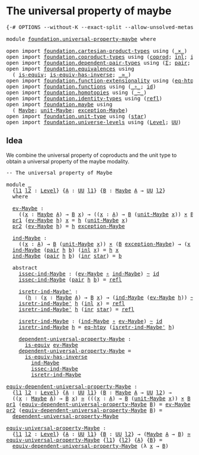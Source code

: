 # The universal property of maybe

<pre class="Agda"><a id="44" class="Symbol">{-#</a> <a id="48" class="Keyword">OPTIONS</a> <a id="56" class="Pragma">--without-K</a> <a id="68" class="Pragma">--exact-split</a> <a id="82" class="Pragma">--allow-unsolved-metas</a> <a id="105" class="Symbol">#-}</a>

<a id="110" class="Keyword">module</a> <a id="117" href="foundation.universal-property-maybe.html" class="Module">foundation.universal-property-maybe</a> <a id="153" class="Keyword">where</a>

<a id="160" class="Keyword">open</a> <a id="165" class="Keyword">import</a> <a id="172" href="foundation.cartesian-product-types.html" class="Module">foundation.cartesian-product-types</a> <a id="207" class="Keyword">using</a> <a id="213" class="Symbol">(</a><a id="214" href="foundation-core.cartesian-product-types.html#577" class="Function Operator">_×_</a><a id="217" class="Symbol">)</a>
<a id="219" class="Keyword">open</a> <a id="224" class="Keyword">import</a> <a id="231" href="foundation.coproduct-types.html" class="Module">foundation.coproduct-types</a> <a id="258" class="Keyword">using</a> <a id="264" class="Symbol">(</a><a id="265" href="foundation.coproduct-types.html#1168" class="Datatype">coprod</a><a id="271" class="Symbol">;</a> <a id="273" href="foundation.coproduct-types.html#1239" class="InductiveConstructor">inl</a><a id="276" class="Symbol">;</a> <a id="278" href="foundation.coproduct-types.html#1262" class="InductiveConstructor">inr</a><a id="281" class="Symbol">)</a>
<a id="283" class="Keyword">open</a> <a id="288" class="Keyword">import</a> <a id="295" href="foundation.dependent-pair-types.html" class="Module">foundation.dependent-pair-types</a> <a id="327" class="Keyword">using</a> <a id="333" class="Symbol">(</a><a id="334" href="foundation-core.dependent-pair-types.html#502" class="Record">Σ</a><a id="335" class="Symbol">;</a> <a id="337" href="foundation-core.dependent-pair-types.html#575" class="InductiveConstructor">pair</a><a id="341" class="Symbol">;</a> <a id="343" href="foundation-core.dependent-pair-types.html#592" class="Field">pr1</a><a id="346" class="Symbol">;</a> <a id="348" href="foundation-core.dependent-pair-types.html#604" class="Field">pr2</a><a id="351" class="Symbol">)</a>
<a id="353" class="Keyword">open</a> <a id="358" class="Keyword">import</a> <a id="365" href="foundation.equivalences.html" class="Module">foundation.equivalences</a> <a id="389" class="Keyword">using</a>
  <a id="397" class="Symbol">(</a> <a id="399" href="foundation-core.equivalences.html#1542" class="Function">is-equiv</a><a id="407" class="Symbol">;</a> <a id="409" href="foundation-core.equivalences.html#2999" class="Function">is-equiv-has-inverse</a><a id="429" class="Symbol">;</a> <a id="431" href="foundation-core.equivalences.html#1607" class="Function Operator">_≃_</a><a id="434" class="Symbol">)</a>
<a id="436" class="Keyword">open</a> <a id="441" class="Keyword">import</a> <a id="448" href="foundation.function-extensionality.html" class="Module">foundation.function-extensionality</a> <a id="483" class="Keyword">using</a> <a id="489" class="Symbol">(</a><a id="490" href="foundation.function-extensionality.html#1446" class="Function">eq-htpy</a><a id="497" class="Symbol">)</a>
<a id="499" class="Keyword">open</a> <a id="504" class="Keyword">import</a> <a id="511" href="foundation.functions.html" class="Module">foundation.functions</a> <a id="532" class="Keyword">using</a> <a id="538" class="Symbol">(</a><a id="539" href="foundation-core.functions.html#407" class="Function Operator">_∘_</a><a id="542" class="Symbol">;</a> <a id="544" href="foundation-core.functions.html#309" class="Function">id</a><a id="546" class="Symbol">)</a>
<a id="548" class="Keyword">open</a> <a id="553" class="Keyword">import</a> <a id="560" href="foundation.homotopies.html" class="Module">foundation.homotopies</a> <a id="582" class="Keyword">using</a> <a id="588" class="Symbol">(</a><a id="589" href="foundation-core.homotopies.html#467" class="Function Operator">_~_</a><a id="592" class="Symbol">)</a>
<a id="594" class="Keyword">open</a> <a id="599" class="Keyword">import</a> <a id="606" href="foundation.identity-types.html" class="Module">foundation.identity-types</a> <a id="632" class="Keyword">using</a> <a id="638" class="Symbol">(</a><a id="639" href="foundation-core.identity-types.html#694" class="InductiveConstructor">refl</a><a id="643" class="Symbol">)</a>
<a id="645" class="Keyword">open</a> <a id="650" class="Keyword">import</a> <a id="657" href="foundation.maybe.html" class="Module">foundation.maybe</a> <a id="674" class="Keyword">using</a>
  <a id="682" class="Symbol">(</a> <a id="684" href="foundation.maybe.html#1449" class="Function">Maybe</a><a id="689" class="Symbol">;</a> <a id="691" href="foundation.maybe.html#1508" class="Function">unit-Maybe</a><a id="701" class="Symbol">;</a> <a id="703" href="foundation.maybe.html#1576" class="Function">exception-Maybe</a><a id="718" class="Symbol">)</a>
<a id="720" class="Keyword">open</a> <a id="725" class="Keyword">import</a> <a id="732" href="foundation.unit-type.html" class="Module">foundation.unit-type</a> <a id="753" class="Keyword">using</a> <a id="759" class="Symbol">(</a><a id="760" href="foundation.unit-type.html#999" class="InductiveConstructor">star</a><a id="764" class="Symbol">)</a>
<a id="766" class="Keyword">open</a> <a id="771" class="Keyword">import</a> <a id="778" href="foundation.universe-levels.html" class="Module">foundation.universe-levels</a> <a id="805" class="Keyword">using</a> <a id="811" class="Symbol">(</a><a id="812" href="Agda.Primitive.html#597" class="Postulate">Level</a><a id="817" class="Symbol">;</a> <a id="819" href="foundation-core.universe-levels.html#222" class="Primitive">UU</a><a id="821" class="Symbol">)</a>
</pre>
## Idea

We combine the universal property of coproducts and the unit type to obtain a universal property of the maybe modality.

<pre class="Agda"><a id="966" class="Comment">-- The universal property of Maybe</a>

<a id="1002" class="Keyword">module</a> <a id="1009" href="foundation.universal-property-maybe.html#1009" class="Module">_</a>
  <a id="1013" class="Symbol">{</a><a id="1014" href="foundation.universal-property-maybe.html#1014" class="Bound">l1</a> <a id="1017" href="foundation.universal-property-maybe.html#1017" class="Bound">l2</a> <a id="1020" class="Symbol">:</a> <a id="1022" href="Agda.Primitive.html#597" class="Postulate">Level</a><a id="1027" class="Symbol">}</a> <a id="1029" class="Symbol">{</a><a id="1030" href="foundation.universal-property-maybe.html#1030" class="Bound">A</a> <a id="1032" class="Symbol">:</a> <a id="1034" href="foundation-core.universe-levels.html#222" class="Primitive">UU</a> <a id="1037" href="foundation.universal-property-maybe.html#1014" class="Bound">l1</a><a id="1039" class="Symbol">}</a> <a id="1041" class="Symbol">{</a><a id="1042" href="foundation.universal-property-maybe.html#1042" class="Bound">B</a> <a id="1044" class="Symbol">:</a> <a id="1046" href="foundation.maybe.html#1449" class="Function">Maybe</a> <a id="1052" href="foundation.universal-property-maybe.html#1030" class="Bound">A</a> <a id="1054" class="Symbol">→</a> <a id="1056" href="foundation-core.universe-levels.html#222" class="Primitive">UU</a> <a id="1059" href="foundation.universal-property-maybe.html#1017" class="Bound">l2</a><a id="1061" class="Symbol">}</a>
  <a id="1065" class="Keyword">where</a>

  <a id="1074" href="foundation.universal-property-maybe.html#1074" class="Function">ev-Maybe</a> <a id="1083" class="Symbol">:</a>
    <a id="1089" class="Symbol">((</a><a id="1091" href="foundation.universal-property-maybe.html#1091" class="Bound">x</a> <a id="1093" class="Symbol">:</a> <a id="1095" href="foundation.maybe.html#1449" class="Function">Maybe</a> <a id="1101" href="foundation.universal-property-maybe.html#1030" class="Bound">A</a><a id="1102" class="Symbol">)</a> <a id="1104" class="Symbol">→</a> <a id="1106" href="foundation.universal-property-maybe.html#1042" class="Bound">B</a> <a id="1108" href="foundation.universal-property-maybe.html#1091" class="Bound">x</a><a id="1109" class="Symbol">)</a> <a id="1111" class="Symbol">→</a> <a id="1113" class="Symbol">((</a><a id="1115" href="foundation.universal-property-maybe.html#1115" class="Bound">x</a> <a id="1117" class="Symbol">:</a> <a id="1119" href="foundation.universal-property-maybe.html#1030" class="Bound">A</a><a id="1120" class="Symbol">)</a> <a id="1122" class="Symbol">→</a> <a id="1124" href="foundation.universal-property-maybe.html#1042" class="Bound">B</a> <a id="1126" class="Symbol">(</a><a id="1127" href="foundation.maybe.html#1508" class="Function">unit-Maybe</a> <a id="1138" href="foundation.universal-property-maybe.html#1115" class="Bound">x</a><a id="1139" class="Symbol">))</a> <a id="1142" href="foundation-core.cartesian-product-types.html#577" class="Function Operator">×</a> <a id="1144" href="foundation.universal-property-maybe.html#1042" class="Bound">B</a> <a id="1146" href="foundation.maybe.html#1576" class="Function">exception-Maybe</a>
  <a id="1164" href="foundation-core.dependent-pair-types.html#592" class="Field">pr1</a> <a id="1168" class="Symbol">(</a><a id="1169" href="foundation.universal-property-maybe.html#1074" class="Function">ev-Maybe</a> <a id="1178" href="foundation.universal-property-maybe.html#1178" class="Bound">h</a><a id="1179" class="Symbol">)</a> <a id="1181" href="foundation.universal-property-maybe.html#1181" class="Bound">x</a> <a id="1183" class="Symbol">=</a> <a id="1185" href="foundation.universal-property-maybe.html#1178" class="Bound">h</a> <a id="1187" class="Symbol">(</a><a id="1188" href="foundation.maybe.html#1508" class="Function">unit-Maybe</a> <a id="1199" href="foundation.universal-property-maybe.html#1181" class="Bound">x</a><a id="1200" class="Symbol">)</a>
  <a id="1204" href="foundation-core.dependent-pair-types.html#604" class="Field">pr2</a> <a id="1208" class="Symbol">(</a><a id="1209" href="foundation.universal-property-maybe.html#1074" class="Function">ev-Maybe</a> <a id="1218" href="foundation.universal-property-maybe.html#1218" class="Bound">h</a><a id="1219" class="Symbol">)</a> <a id="1221" class="Symbol">=</a> <a id="1223" href="foundation.universal-property-maybe.html#1218" class="Bound">h</a> <a id="1225" href="foundation.maybe.html#1576" class="Function">exception-Maybe</a>
  
  <a id="1246" href="foundation.universal-property-maybe.html#1246" class="Function">ind-Maybe</a> <a id="1256" class="Symbol">:</a>
    <a id="1262" class="Symbol">((</a><a id="1264" href="foundation.universal-property-maybe.html#1264" class="Bound">x</a> <a id="1266" class="Symbol">:</a> <a id="1268" href="foundation.universal-property-maybe.html#1030" class="Bound">A</a><a id="1269" class="Symbol">)</a> <a id="1271" class="Symbol">→</a> <a id="1273" href="foundation.universal-property-maybe.html#1042" class="Bound">B</a> <a id="1275" class="Symbol">(</a><a id="1276" href="foundation.maybe.html#1508" class="Function">unit-Maybe</a> <a id="1287" href="foundation.universal-property-maybe.html#1264" class="Bound">x</a><a id="1288" class="Symbol">))</a> <a id="1291" href="foundation-core.cartesian-product-types.html#577" class="Function Operator">×</a> <a id="1293" class="Symbol">(</a><a id="1294" href="foundation.universal-property-maybe.html#1042" class="Bound">B</a> <a id="1296" href="foundation.maybe.html#1576" class="Function">exception-Maybe</a><a id="1311" class="Symbol">)</a> <a id="1313" class="Symbol">→</a> <a id="1315" class="Symbol">(</a><a id="1316" href="foundation.universal-property-maybe.html#1316" class="Bound">x</a> <a id="1318" class="Symbol">:</a> <a id="1320" href="foundation.maybe.html#1449" class="Function">Maybe</a> <a id="1326" href="foundation.universal-property-maybe.html#1030" class="Bound">A</a><a id="1327" class="Symbol">)</a> <a id="1329" class="Symbol">→</a> <a id="1331" href="foundation.universal-property-maybe.html#1042" class="Bound">B</a> <a id="1333" href="foundation.universal-property-maybe.html#1316" class="Bound">x</a>
  <a id="1337" href="foundation.universal-property-maybe.html#1246" class="Function">ind-Maybe</a> <a id="1347" class="Symbol">(</a><a id="1348" href="foundation-core.dependent-pair-types.html#575" class="InductiveConstructor">pair</a> <a id="1353" href="foundation.universal-property-maybe.html#1353" class="Bound">h</a> <a id="1355" href="foundation.universal-property-maybe.html#1355" class="Bound">b</a><a id="1356" class="Symbol">)</a> <a id="1358" class="Symbol">(</a><a id="1359" href="foundation.coproduct-types.html#1239" class="InductiveConstructor">inl</a> <a id="1363" href="foundation.universal-property-maybe.html#1363" class="Bound">x</a><a id="1364" class="Symbol">)</a> <a id="1366" class="Symbol">=</a> <a id="1368" href="foundation.universal-property-maybe.html#1353" class="Bound">h</a> <a id="1370" href="foundation.universal-property-maybe.html#1363" class="Bound">x</a>
  <a id="1374" href="foundation.universal-property-maybe.html#1246" class="Function">ind-Maybe</a> <a id="1384" class="Symbol">(</a><a id="1385" href="foundation-core.dependent-pair-types.html#575" class="InductiveConstructor">pair</a> <a id="1390" href="foundation.universal-property-maybe.html#1390" class="Bound">h</a> <a id="1392" href="foundation.universal-property-maybe.html#1392" class="Bound">b</a><a id="1393" class="Symbol">)</a> <a id="1395" class="Symbol">(</a><a id="1396" href="foundation.coproduct-types.html#1262" class="InductiveConstructor">inr</a> <a id="1400" href="foundation.unit-type.html#999" class="InductiveConstructor">star</a><a id="1404" class="Symbol">)</a> <a id="1406" class="Symbol">=</a> <a id="1408" href="foundation.universal-property-maybe.html#1392" class="Bound">b</a>

  <a id="1413" class="Keyword">abstract</a>
    <a id="1426" href="foundation.universal-property-maybe.html#1426" class="Function">issec-ind-Maybe</a> <a id="1442" class="Symbol">:</a> <a id="1444" class="Symbol">(</a><a id="1445" href="foundation.universal-property-maybe.html#1074" class="Function">ev-Maybe</a> <a id="1454" href="foundation-core.functions.html#407" class="Function Operator">∘</a> <a id="1456" href="foundation.universal-property-maybe.html#1246" class="Function">ind-Maybe</a><a id="1465" class="Symbol">)</a> <a id="1467" href="foundation-core.homotopies.html#467" class="Function Operator">~</a> <a id="1469" href="foundation-core.functions.html#309" class="Function">id</a>
    <a id="1476" href="foundation.universal-property-maybe.html#1426" class="Function">issec-ind-Maybe</a> <a id="1492" class="Symbol">(</a><a id="1493" href="foundation-core.dependent-pair-types.html#575" class="InductiveConstructor">pair</a> <a id="1498" href="foundation.universal-property-maybe.html#1498" class="Bound">h</a> <a id="1500" href="foundation.universal-property-maybe.html#1500" class="Bound">b</a><a id="1501" class="Symbol">)</a> <a id="1503" class="Symbol">=</a> <a id="1505" href="foundation-core.identity-types.html#694" class="InductiveConstructor">refl</a>

    <a id="1515" href="foundation.universal-property-maybe.html#1515" class="Function">isretr-ind-Maybe&#39;</a> <a id="1533" class="Symbol">:</a>
      <a id="1541" class="Symbol">(</a><a id="1542" href="foundation.universal-property-maybe.html#1542" class="Bound">h</a> <a id="1544" class="Symbol">:</a> <a id="1546" class="Symbol">(</a><a id="1547" href="foundation.universal-property-maybe.html#1547" class="Bound">x</a> <a id="1549" class="Symbol">:</a> <a id="1551" href="foundation.maybe.html#1449" class="Function">Maybe</a> <a id="1557" href="foundation.universal-property-maybe.html#1030" class="Bound">A</a><a id="1558" class="Symbol">)</a> <a id="1560" class="Symbol">→</a> <a id="1562" href="foundation.universal-property-maybe.html#1042" class="Bound">B</a> <a id="1564" href="foundation.universal-property-maybe.html#1547" class="Bound">x</a><a id="1565" class="Symbol">)</a> <a id="1567" class="Symbol">→</a> <a id="1569" class="Symbol">(</a><a id="1570" href="foundation.universal-property-maybe.html#1246" class="Function">ind-Maybe</a> <a id="1580" class="Symbol">(</a><a id="1581" href="foundation.universal-property-maybe.html#1074" class="Function">ev-Maybe</a> <a id="1590" href="foundation.universal-property-maybe.html#1542" class="Bound">h</a><a id="1591" class="Symbol">))</a> <a id="1594" href="foundation-core.homotopies.html#467" class="Function Operator">~</a> <a id="1596" href="foundation.universal-property-maybe.html#1542" class="Bound">h</a>
    <a id="1602" href="foundation.universal-property-maybe.html#1515" class="Function">isretr-ind-Maybe&#39;</a> <a id="1620" href="foundation.universal-property-maybe.html#1620" class="Bound">h</a> <a id="1622" class="Symbol">(</a><a id="1623" href="foundation.coproduct-types.html#1239" class="InductiveConstructor">inl</a> <a id="1627" href="foundation.universal-property-maybe.html#1627" class="Bound">x</a><a id="1628" class="Symbol">)</a> <a id="1630" class="Symbol">=</a> <a id="1632" href="foundation-core.identity-types.html#694" class="InductiveConstructor">refl</a>
    <a id="1641" href="foundation.universal-property-maybe.html#1515" class="Function">isretr-ind-Maybe&#39;</a> <a id="1659" href="foundation.universal-property-maybe.html#1659" class="Bound">h</a> <a id="1661" class="Symbol">(</a><a id="1662" href="foundation.coproduct-types.html#1262" class="InductiveConstructor">inr</a> <a id="1666" href="foundation.unit-type.html#999" class="InductiveConstructor">star</a><a id="1670" class="Symbol">)</a> <a id="1672" class="Symbol">=</a> <a id="1674" href="foundation-core.identity-types.html#694" class="InductiveConstructor">refl</a>

    <a id="1684" href="foundation.universal-property-maybe.html#1684" class="Function">isretr-ind-Maybe</a> <a id="1701" class="Symbol">:</a> <a id="1703" class="Symbol">(</a><a id="1704" href="foundation.universal-property-maybe.html#1246" class="Function">ind-Maybe</a> <a id="1714" href="foundation-core.functions.html#407" class="Function Operator">∘</a> <a id="1716" href="foundation.universal-property-maybe.html#1074" class="Function">ev-Maybe</a><a id="1724" class="Symbol">)</a> <a id="1726" href="foundation-core.homotopies.html#467" class="Function Operator">~</a> <a id="1728" href="foundation-core.functions.html#309" class="Function">id</a>
    <a id="1735" href="foundation.universal-property-maybe.html#1684" class="Function">isretr-ind-Maybe</a> <a id="1752" href="foundation.universal-property-maybe.html#1752" class="Bound">h</a> <a id="1754" class="Symbol">=</a> <a id="1756" href="foundation.function-extensionality.html#1446" class="Function">eq-htpy</a> <a id="1764" class="Symbol">(</a><a id="1765" href="foundation.universal-property-maybe.html#1515" class="Function">isretr-ind-Maybe&#39;</a> <a id="1783" href="foundation.universal-property-maybe.html#1752" class="Bound">h</a><a id="1784" class="Symbol">)</a>

    <a id="1791" href="foundation.universal-property-maybe.html#1791" class="Function">dependent-universal-property-Maybe</a> <a id="1826" class="Symbol">:</a>
      <a id="1834" href="foundation-core.equivalences.html#1542" class="Function">is-equiv</a> <a id="1843" href="foundation.universal-property-maybe.html#1074" class="Function">ev-Maybe</a>
    <a id="1856" href="foundation.universal-property-maybe.html#1791" class="Function">dependent-universal-property-Maybe</a> <a id="1891" class="Symbol">=</a>
      <a id="1899" href="foundation-core.equivalences.html#2999" class="Function">is-equiv-has-inverse</a>
        <a id="1928" href="foundation.universal-property-maybe.html#1246" class="Function">ind-Maybe</a>
        <a id="1946" href="foundation.universal-property-maybe.html#1426" class="Function">issec-ind-Maybe</a>
        <a id="1970" href="foundation.universal-property-maybe.html#1684" class="Function">isretr-ind-Maybe</a>

<a id="equiv-dependent-universal-property-Maybe"></a><a id="1988" href="foundation.universal-property-maybe.html#1988" class="Function">equiv-dependent-universal-property-Maybe</a> <a id="2029" class="Symbol">:</a>
  <a id="2033" class="Symbol">{</a><a id="2034" href="foundation.universal-property-maybe.html#2034" class="Bound">l1</a> <a id="2037" href="foundation.universal-property-maybe.html#2037" class="Bound">l2</a> <a id="2040" class="Symbol">:</a> <a id="2042" href="Agda.Primitive.html#597" class="Postulate">Level</a><a id="2047" class="Symbol">}</a> <a id="2049" class="Symbol">{</a><a id="2050" href="foundation.universal-property-maybe.html#2050" class="Bound">A</a> <a id="2052" class="Symbol">:</a> <a id="2054" href="foundation-core.universe-levels.html#222" class="Primitive">UU</a> <a id="2057" href="foundation.universal-property-maybe.html#2034" class="Bound">l1</a><a id="2059" class="Symbol">}</a> <a id="2061" class="Symbol">(</a><a id="2062" href="foundation.universal-property-maybe.html#2062" class="Bound">B</a> <a id="2064" class="Symbol">:</a> <a id="2066" href="foundation.maybe.html#1449" class="Function">Maybe</a> <a id="2072" href="foundation.universal-property-maybe.html#2050" class="Bound">A</a> <a id="2074" class="Symbol">→</a> <a id="2076" href="foundation-core.universe-levels.html#222" class="Primitive">UU</a> <a id="2079" href="foundation.universal-property-maybe.html#2037" class="Bound">l2</a><a id="2081" class="Symbol">)</a> <a id="2083" class="Symbol">→</a>
  <a id="2087" class="Symbol">((</a><a id="2089" href="foundation.universal-property-maybe.html#2089" class="Bound">x</a> <a id="2091" class="Symbol">:</a> <a id="2093" href="foundation.maybe.html#1449" class="Function">Maybe</a> <a id="2099" href="foundation.universal-property-maybe.html#2050" class="Bound">A</a><a id="2100" class="Symbol">)</a> <a id="2102" class="Symbol">→</a> <a id="2104" href="foundation.universal-property-maybe.html#2062" class="Bound">B</a> <a id="2106" href="foundation.universal-property-maybe.html#2089" class="Bound">x</a><a id="2107" class="Symbol">)</a> <a id="2109" href="foundation-core.equivalences.html#1607" class="Function Operator">≃</a> <a id="2111" class="Symbol">(((</a><a id="2114" href="foundation.universal-property-maybe.html#2114" class="Bound">x</a> <a id="2116" class="Symbol">:</a> <a id="2118" href="foundation.universal-property-maybe.html#2050" class="Bound">A</a><a id="2119" class="Symbol">)</a> <a id="2121" class="Symbol">→</a> <a id="2123" href="foundation.universal-property-maybe.html#2062" class="Bound">B</a> <a id="2125" class="Symbol">(</a><a id="2126" href="foundation.maybe.html#1508" class="Function">unit-Maybe</a> <a id="2137" href="foundation.universal-property-maybe.html#2114" class="Bound">x</a><a id="2138" class="Symbol">))</a> <a id="2141" href="foundation-core.cartesian-product-types.html#577" class="Function Operator">×</a> <a id="2143" href="foundation.universal-property-maybe.html#2062" class="Bound">B</a> <a id="2145" href="foundation.maybe.html#1576" class="Function">exception-Maybe</a><a id="2160" class="Symbol">)</a>
<a id="2162" href="foundation-core.dependent-pair-types.html#592" class="Field">pr1</a> <a id="2166" class="Symbol">(</a><a id="2167" href="foundation.universal-property-maybe.html#1988" class="Function">equiv-dependent-universal-property-Maybe</a> <a id="2208" href="foundation.universal-property-maybe.html#2208" class="Bound">B</a><a id="2209" class="Symbol">)</a> <a id="2211" class="Symbol">=</a> <a id="2213" href="foundation.universal-property-maybe.html#1074" class="Function">ev-Maybe</a>
<a id="2222" href="foundation-core.dependent-pair-types.html#604" class="Field">pr2</a> <a id="2226" class="Symbol">(</a><a id="2227" href="foundation.universal-property-maybe.html#1988" class="Function">equiv-dependent-universal-property-Maybe</a> <a id="2268" href="foundation.universal-property-maybe.html#2268" class="Bound">B</a><a id="2269" class="Symbol">)</a> <a id="2271" class="Symbol">=</a>
  <a id="2275" href="foundation.universal-property-maybe.html#1791" class="Function">dependent-universal-property-Maybe</a>

<a id="equiv-universal-property-Maybe"></a><a id="2311" href="foundation.universal-property-maybe.html#2311" class="Function">equiv-universal-property-Maybe</a> <a id="2342" class="Symbol">:</a>
  <a id="2346" class="Symbol">{</a><a id="2347" href="foundation.universal-property-maybe.html#2347" class="Bound">l1</a> <a id="2350" href="foundation.universal-property-maybe.html#2350" class="Bound">l2</a> <a id="2353" class="Symbol">:</a> <a id="2355" href="Agda.Primitive.html#597" class="Postulate">Level</a><a id="2360" class="Symbol">}</a> <a id="2362" class="Symbol">{</a><a id="2363" href="foundation.universal-property-maybe.html#2363" class="Bound">A</a> <a id="2365" class="Symbol">:</a> <a id="2367" href="foundation-core.universe-levels.html#222" class="Primitive">UU</a> <a id="2370" href="foundation.universal-property-maybe.html#2347" class="Bound">l1</a><a id="2372" class="Symbol">}</a> <a id="2374" class="Symbol">{</a><a id="2375" href="foundation.universal-property-maybe.html#2375" class="Bound">B</a> <a id="2377" class="Symbol">:</a> <a id="2379" href="foundation-core.universe-levels.html#222" class="Primitive">UU</a> <a id="2382" href="foundation.universal-property-maybe.html#2350" class="Bound">l2</a><a id="2384" class="Symbol">}</a> <a id="2386" class="Symbol">→</a> <a id="2388" class="Symbol">(</a><a id="2389" href="foundation.maybe.html#1449" class="Function">Maybe</a> <a id="2395" href="foundation.universal-property-maybe.html#2363" class="Bound">A</a> <a id="2397" class="Symbol">→</a> <a id="2399" href="foundation.universal-property-maybe.html#2375" class="Bound">B</a><a id="2400" class="Symbol">)</a> <a id="2402" href="foundation-core.equivalences.html#1607" class="Function Operator">≃</a> <a id="2404" class="Symbol">((</a><a id="2406" href="foundation.universal-property-maybe.html#2363" class="Bound">A</a> <a id="2408" class="Symbol">→</a> <a id="2410" href="foundation.universal-property-maybe.html#2375" class="Bound">B</a><a id="2411" class="Symbol">)</a> <a id="2413" href="foundation-core.cartesian-product-types.html#577" class="Function Operator">×</a> <a id="2415" href="foundation.universal-property-maybe.html#2375" class="Bound">B</a><a id="2416" class="Symbol">)</a>
<a id="2418" href="foundation.universal-property-maybe.html#2311" class="Function">equiv-universal-property-Maybe</a> <a id="2449" class="Symbol">{</a><a id="2450" href="foundation.universal-property-maybe.html#2450" class="Bound">l1</a><a id="2452" class="Symbol">}</a> <a id="2454" class="Symbol">{</a><a id="2455" href="foundation.universal-property-maybe.html#2455" class="Bound">l2</a><a id="2457" class="Symbol">}</a> <a id="2459" class="Symbol">{</a><a id="2460" href="foundation.universal-property-maybe.html#2460" class="Bound">A</a><a id="2461" class="Symbol">}</a> <a id="2463" class="Symbol">{</a><a id="2464" href="foundation.universal-property-maybe.html#2464" class="Bound">B</a><a id="2465" class="Symbol">}</a> <a id="2467" class="Symbol">=</a>
  <a id="2471" href="foundation.universal-property-maybe.html#1988" class="Function">equiv-dependent-universal-property-Maybe</a> <a id="2512" class="Symbol">(λ</a> <a id="2515" href="foundation.universal-property-maybe.html#2515" class="Bound">x</a> <a id="2517" class="Symbol">→</a> <a id="2519" href="foundation.universal-property-maybe.html#2464" class="Bound">B</a><a id="2520" class="Symbol">)</a>
</pre>